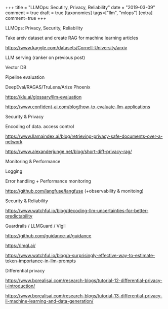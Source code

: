 +++
title = "LLMOps: Secutiry, Privacy, Reliability"
date = "2019-03-09"
comment = true
draft = true
[taxonomies]
tags=["llm", "mlops"]
[extra]
comment=true
+++


LLMOps: Privacy, Security, Reliability

Take arxiv dataset and create RAG for machine learning articles

https://www.kaggle.com/datasets/Cornell-University/arxiv

LLM serving (ranker on previous post)

Vector DB


Pipeline evaluation

DeepEval/RAGAS/TruLens/Arize Phoenix



https://klu.ai/glossary/llm-evaluation

https://www.confident-ai.com/blog/how-to-evaluate-llm-applications

Security & Privacy

Encoding of data. access control

https://www.llamaindex.ai/blog/retrieving-privacy-safe-documents-over-a-network

https://www.alexanderjunge.net/blog/short-diff-privacy-rag/

Monitoring & Performance

Logging

Error handling + Performance monitoring

https://github.com/langfuse/langfuse (+observability & monitoing)

Security & Reliability

https://www.watchful.io/blog/decoding-llm-uncertainties-for-better-predictability

Guardrails / LLMGuard / Vigil

https://github.com/guidance-ai/guidance

https://lmql.ai/

https://www.watchful.io/blog/a-surprisingly-effective-way-to-estimate-token-importance-in-llm-prompts



Differential privacy

https://www.borealisai.com/research-blogs/tutorial-12-differential-privacy-i-introduction/

https://www.borealisai.com/research-blogs/tutorial-13-differential-privacy-ii-machine-learning-and-data-generation/

